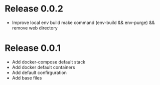 # Release 0.0.2
- Improve local env build make command (env-build && env-purge) && remove web directory

# Release 0.0.1
- Add docker-compose default stack
- Add docker default containers
- Add default confirguration
- Add base files